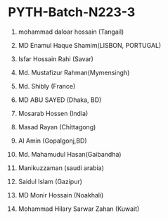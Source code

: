 # PYTH-Batch-N223-3

1. mohammad daloar hossain (Tangail)

2. MD Enamul Haque Shamim(LISBON, PORTUGAL)

3. Isfar Hossain Rahi (Savar)

4. Md. Mustafizur Rahman(Mymensingh)

5. Md. Shibly (France)

6. MD ABU SAYED (Dhaka, BD)

7. Mosarab Hossen (India)

8. Masad Rayan (Chittagong)

9. Al Amin (Gopalgonj,BD)

10. Md. Mahamudul Hasan(Gaibandha)

11. Manikuzzaman (saudi arabia)

12. Saidul Islam (Gazipur)

13. MD Monir Hossain (Noakhali)

14. Mohammad Hilary Sarwar Zahan (Kuwait)
